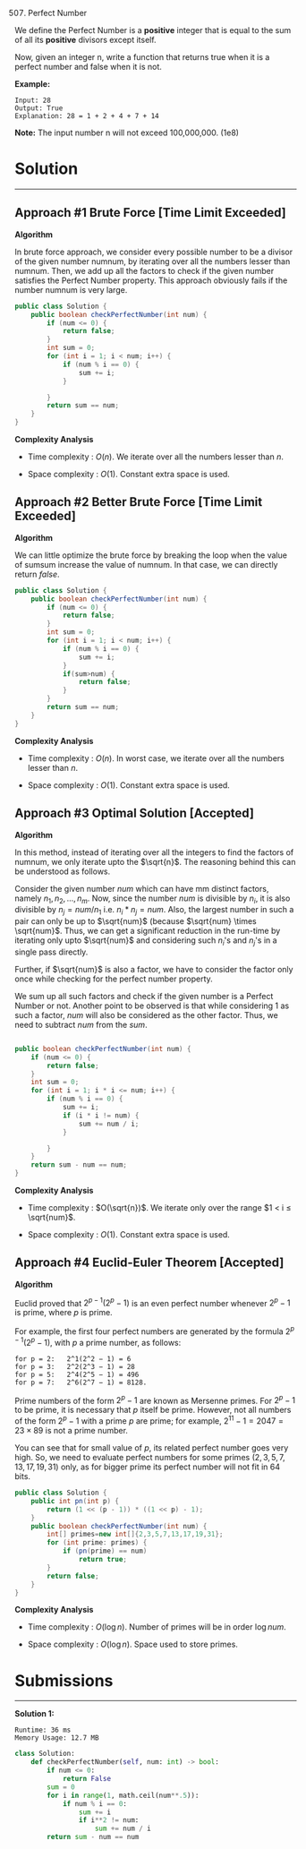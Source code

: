 507. Perfect Number

We define the Perfect Number is a **positive** integer that is equal to the sum of all its **positive** divisors except itself.

Now, given an integer n, write a function that returns true when it is a perfect number and false when it is not.

**Example:**
```
Input: 28
Output: True
Explanation: 28 = 1 + 2 + 4 + 7 + 14
```

**Note:** The input number n will not exceed 100,000,000. (1e8)

# Solution
---
## Approach #1 Brute Force [Time Limit Exceeded]
**Algorithm**

In brute force approach, we consider every possible number to be a divisor of the given number numnum, by iterating over all the numbers lesser than numnum. Then, we add up all the factors to check if the given number satisfies the Perfect Number property. This approach obviously fails if the number numnum is very large.


```java
public class Solution {
    public boolean checkPerfectNumber(int num) {
        if (num <= 0) {
            return false;
        }
        int sum = 0;
        for (int i = 1; i < num; i++) {
            if (num % i == 0) {
                sum += i;
            }

        }
        return sum == num;
    }
}
```

**Complexity Analysis**

* Time complexity : $O(n)$. We iterate over all the numbers lesser than $n$.

* Space complexity : $O(1)$. Constant extra space is used.

## Approach #2 Better Brute Force [Time Limit Exceeded]
**Algorithm**

We can little optimize the brute force by breaking the loop when the value of sumsum increase the value of numnum. In that case, we can directly return $false$.

```java
public class Solution {
    public boolean checkPerfectNumber(int num) {
        if (num <= 0) {
            return false;
        }
        int sum = 0;
        for (int i = 1; i < num; i++) {
            if (num % i == 0) {
                sum += i;
            }
            if(sum>num) {
                return false;
            }
        }
        return sum == num;
    }
}
```

**Complexity Analysis**

* Time complexity : $O(n)$. In worst case, we iterate over all the numbers lesser than $n$.

* Space complexity : $O(1)$. Constant extra space is used.

## Approach #3 Optimal Solution [Accepted]
**Algorithm**

In this method, instead of iterating over all the integers to find the factors of numnum, we only iterate upto the $\sqrt{n}$. The reasoning behind this can be understood as follows.

Consider the given number $num$ which can have mm distinct factors, namely $n_1, n_2,..., n_m$. Now, since the number $num$ is divisible by $n_i$, it is also divisible by $n_j=num/n_1$ i.e. $n_i*n_j=num$. Also, the largest number in such a pair can only be up to $\sqrt{num}$ (because $\sqrt{num} \times \sqrt{num}$. Thus, we can get a significant reduction in the run-time by iterating only upto $\sqrt{num}$ and considering such $n_i$'s and $n_j$'s in a single pass directly.

Further, if $\sqrt{num}$ is also a factor, we have to consider the factor only once while checking for the perfect number property.

We sum up all such factors and check if the given number is a Perfect Number or not. Another point to be observed is that while considering 1 as such a factor, $num$ will also be considered as the other factor. Thus, we need to subtract $num$ from the $sum$.

```java

public boolean checkPerfectNumber(int num) {
    if (num <= 0) {
        return false;
    }
    int sum = 0;
    for (int i = 1; i * i <= num; i++) {
        if (num % i == 0) {
            sum += i;
            if (i * i != num) {
                sum += num / i;
            }

        }
    }
    return sum - num == num;
}
```

**Complexity Analysis**

* Time complexity : $O(\sqrt{n})$. We iterate only over the range $1 < i ≤ \sqrt{num}$.

* Space complexity : $O(1)$. Constant extra space is used.

## Approach #4 Euclid-Euler Theorem [Accepted]
**Algorithm**

Euclid proved that $2^{p−1}(2^p − 1)$ is an even perfect number whenever $2^p − 1$ is prime, where $p$ is prime.

For example, the first four perfect numbers are generated by the formula $2^{p−1}(2^p − 1)$, with $p$ a prime number, as follows:

```
for p = 2:   2^1(2^2 − 1) = 6
for p = 3:   2^2(2^3 − 1) = 28
for p = 5:   2^4(2^5 − 1) = 496
for p = 7:   2^6(2^7 − 1) = 8128.
```

Prime numbers of the form $2^p − 1$ are known as Mersenne primes. For $2^p − 1$ to be prime, it is necessary that $p$ itself be prime. However, not all numbers of the form $2^p − 1$ with a prime $p$ are prime; for example, $2^{11} − 1 = 2047 = 23 × 89$ is not a prime number.

You can see that for small value of $p$, its related perfect number goes very high. So, we need to evaluate perfect numbers for some primes $(2, 3, 5, 7, 13, 17, 19, 31)$ only, as for bigger prime its perfect number will not fit in 64 bits.

```java
public class Solution {
    public int pn(int p) {
        return (1 << (p - 1)) * ((1 << p) - 1);
    }
    public boolean checkPerfectNumber(int num) {
        int[] primes=new int[]{2,3,5,7,13,17,19,31};
        for (int prime: primes) {
            if (pn(prime) == num)
                return true;
        }
        return false;
    }
}
```

**Complexity Analysis**

* Time complexity : $O(\log{n})$. Number of primes will be in order $\log{num}$.

* Space complexity : $O(\log{n})$. Space used to store primes.

# Submissions
---
**Solution 1:**
```
Runtime: 36 ms
Memory Usage: 12.7 MB
```
```python
class Solution:
    def checkPerfectNumber(self, num: int) -> bool:
        if num <= 0:
            return False
        sum = 0
        for i in range(1, math.ceil(num**.5)):
            if num % i == 0:
                sum += i
                if i**2 != num:
                    sum += num / i
        return sum - num == num
```